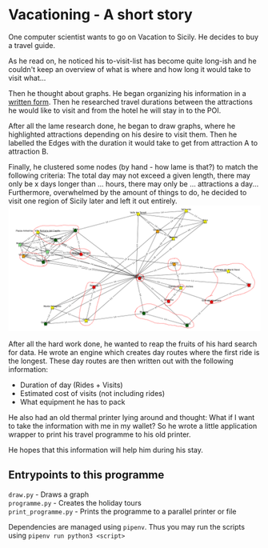 # Vacationing - A short story

One computer scientist wants to go on Vacation to Sicily.
He decides to buy a travel guide.

As he read on, he noticed his to-visit-list has become quite long-ish and 
he couldn't keep an overview of what is where and how long it would take to visit what...

Then he thought about graphs. He began organizing his information in a 
[written form](data/_sicily/__init__.py#L8-L39). Then he researched travel durations
between the attractions he would like to visit and from the hotel he will stay in 
to the POI.

After all the lame research done, he began to draw graphs, where he highlighted
attractions depending on his desire to visit them. Then he labelled the Edges with
the duration it would take to get from attraction A to attraction B.

Finally, he clustered some nodes (by hand - how lame is that?) to match the following
criteria: The total day may not exceed a given length, there may only be x days longer
than ... hours, there may only be ... attractions a day... Furthermore, overwhelmed
by the amount of things to do, he decided to visit one region of Sicily later and left
it out entirely.  
![clusters.png](clusters.png)

After all the hard work done, he wanted to reap the fruits of his hard search for data.
He wrote an engine which creates day routes where the first ride is the longest. 
These day routes are then written out with the following information:
* Duration of day (Rides + Visits)
* Estimated cost of visits (not including rides)
* What equipment he has to pack

He also had an old thermal printer lying around and thought:
What if I want to take the information with me in my wallet?
So he wrote a little application wrapper to print his travel programme
to his old printer.

He hopes that this information will help him during his stay.

## Entrypoints to this programme

`draw.py` - Draws a graph  
`programme.py` - Creates the holiday tours  
`print_programme.py` - Prints the programme to a parallel printer or file

Dependencies are managed using `pipenv`.
Thus you may run the scripts using `pipenv run python3 <script>`
